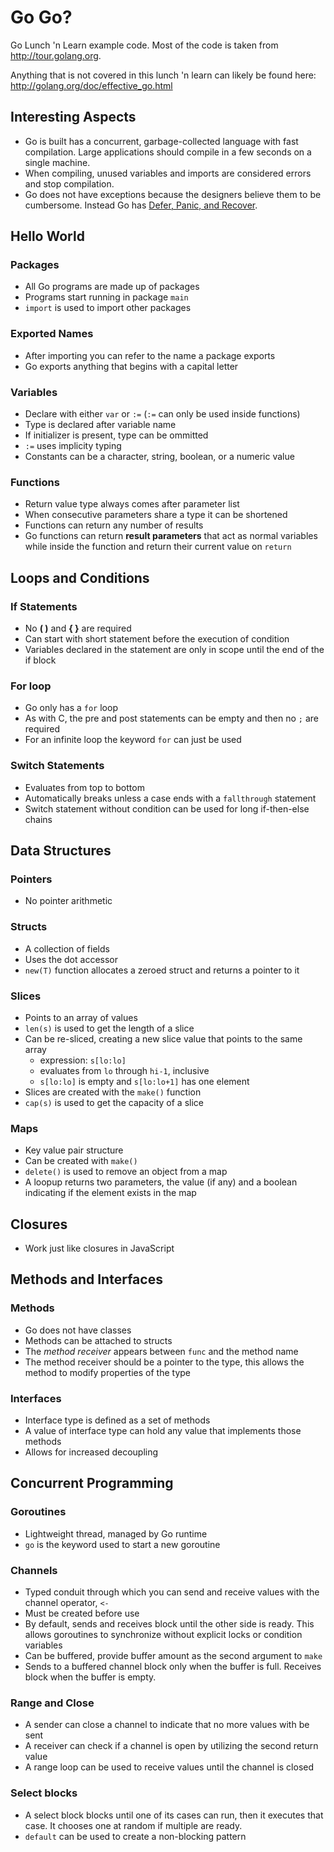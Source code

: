 Go Go?
================

Go Lunch 'n Learn example code. Most of the code is taken from http://tour.golang.org.

Anything that is not covered in this lunch 'n learn can likely be found here: http://golang.org/doc/effective_go.html

## Interesting Aspects
* Go is built has a concurrent, garbage-collected language with fast compilation. Large applications should compile in a few seconds on a single machine.
* When compiling, unused variables and imports are considered errors and stop compilation.
* Go does not have exceptions because the designers believe them to be cumbersome. Instead Go has [Defer, Panic, and Recover](http://golang.org/doc/articles/defer_panic_recover.html).

## Hello World

### Packages
* All Go programs are made up of packages
* Programs start running in package ```main```
* ```import``` is used to import other packages

### Exported Names
* After importing you can refer to the name a package exports
* Go exports anything that begins with a capital letter

### Variables
* Declare with either ```var``` or ```:=``` (```:=``` can only be used inside functions)
* Type is declared after variable name
* If initializer is present, type can be ommitted
* ```:=``` uses implicity typing
* Constants can be a character, string, boolean, or a numeric value

### Functions
* Return value type always comes after parameter list
* When consecutive parameters share a type it can be shortened
* Functions can return any number of results
* Go functions can return **result parameters** that act as normal variables while inside the function and return their current value on ```return```

## Loops and Conditions

### If Statements
* No **( )** and **{ }** are required
* Can start with short statement before the execution of condition
* Variables declared in the statement are only in scope until the end of the if block

### For loop
* Go only has a `for` loop
* As with C, the pre and post statements can be empty and then no `;` are required
* For an infinite loop the keyword `for` can just be used

### Switch Statements
* Evaluates from top to bottom
* Automatically breaks unless a case ends with a ```fallthrough``` statement
* Switch statement without condition can be used for long if-then-else chains

## Data Structures

### Pointers
* No pointer arithmetic

### Structs
* A collection of fields
* Uses the dot accessor
* ```new(T)``` function allocates a zeroed struct and returns a pointer to it

### Slices
* Points to an array of values
* ```len(s)``` is used to get the length of a slice
* Can be re-sliced, creating a new slice value that points to the same array
   * expression: ```s[lo:lo]```
   * evaluates from ```lo``` through ```hi-1```, inclusive
   * ```s[lo:lo]``` is empty and ```s[lo:lo+1]``` has one element
* Slices are created with the ```make()``` function
* ```cap(s)``` is used to get the capacity of a slice

### Maps
* Key value pair structure
* Can be created with ```make()```
* ```delete()``` is used to remove an object from a map
* A loopup returns two parameters, the value (if any) and a boolean indicating if the element exists in the map

## Closures
* Work just like closures in JavaScript

## Methods and Interfaces

### Methods
* Go does not have classes
* Methods can be attached to structs
* The *method receiver* appears between ```func``` and the method name
* The method receiver should be a pointer to the type, this allows the method to modify properties of the type

### Interfaces
* Interface type is defined as a set of methods
* A value of interface type can hold any value that implements those methods
* Allows for increased decoupling

## Concurrent Programming

### Goroutines
* Lightweight thread, managed by Go runtime
* ```go``` is the keyword used to start a new goroutine

### Channels
* Typed conduit through which you can send and receive values with the channel operator, ```<-```
* Must be created before use
* By default, sends and receives block until the other side is ready. This allows goroutines to synchronize without explicit locks or condition variables
* Can be buffered, provide buffer amount as the second argument to ```make```
* Sends to a buffered channel block only when the buffer is full. Receives block when the buffer is empty.

### Range and Close
* A sender can close a channel to indicate that no more values with be sent
* A receiver can check if a channel is open by utilizing the second return value
* A range loop can be used to receive values until the channel is closed

### Select blocks
* A select block blocks until one of its cases can run, then it executes that case. It chooses one at random if multiple are ready.
* ```default``` can be used to create a non-blocking pattern

